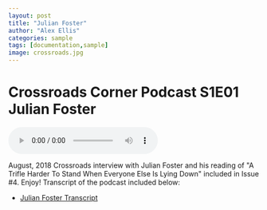 ```yaml
---
layout: post
title: "Julian Foster"
author: "Alex Ellis"
categories: sample
tags: [documentation,sample]
image: crossroads.jpg
---
```

# Crossroads Corner Podcast S1E01 Julian Foster

<audio controls>
  <source src="../assets/Podcasts/CCS1E1.mp3" type="audio/mp3">
</audio>

August, 2018 Crossroads interview with Julian Foster and his reading of "A Trifle Harder To Stand When Everyone Else Is Lying Down" included in Issue #4. Enjoy! Transcript of the podcast included below:

* <a href="../assets/Podcasts/S1E01transcript.pdf" download="S1E01transcript.pdf">Julian Foster Transcript</a>





